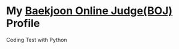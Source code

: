 # My [Baekjoon Online Judge(BOJ)](https://www.acmicpc.net/user/bonjenny) Profile
Coding Test with Python
